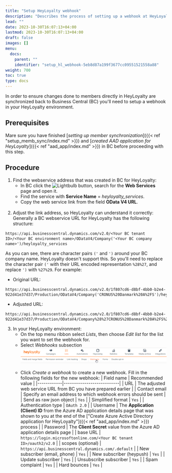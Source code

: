 ```yaml
---
title: "Setup HeyLoyalty webhook"
description: "Describes the process of setting up a webhook at HeyLoyalty that is needed for sending changes done to members directly in HeyLoyalty from HeyLoyalty to BC"
lead: ""
date: 2023-10-30T16:07:13+04:00
lastmod: 2023-10-30T16:07:13+04:00
draft: false
images: []
menu:
  docs:
    parent: ""
    identifier: "setup_hl_webhook-5eb8d87a199f3677cc09551521558a88"
weight: 700
toc: true
type: docs
---
```


In order to ensure changes done to members directly in HeyLoyalty are synchronized back to Business Central (BC) you'll need to setup a webhook in your HeyLoyalty environment.

## Prerequisites
Mare sure you have finished [*setting up member synchronization*]({{< ref "setup_memb_sync/index.md" >}}) and [*created AAD application for HeyLoyalty*]({{< ref "aad_app/index.md" >}}) in BC before proceeding with this step.

## Procedure

1. Find the webservice address that was created in BC for HeyLoyalty:
   - In BC click the ![Lightbulb](Lightbulb_icon.PNG) button, search for the **Web Services** page and open it.
   - Find the service with **Service Name** = *heyloyalty_services*.
   - Copy the web service link from the field **OData V4 URL**.
<br><br>
2. Adjust the link address, so HeyLoyalty can understand it correctly:<br>
Generally a BC webservice URL for HeyLoyalty has the following structure:
```URL
https://api.businesscentral.dynamics.com/v2.0/<Your BC tenant ID>/<Your BC environment name>/ODataV4/Company('<Your BC company name>')/heyloyalty_services
```
As you can see, there are character pairs `('` and `')` around your BC company name. HeyLoyalty doesn't support this. So you'll need to replace the character pair `('` with their URL encoded representation `%28%27`, and replace `')` with `%27%29`. For example:
  - Original URL:
```
https://api.businesscentral.dynamics.com/v2.0/1f807cd6-d8bf-4bb0-b2e4-922d41e37d37/Production/ODataV4/Company('CRONUS%20Danmark%20A%2FS')/heyloyalty_services
```
  - Adjusted URL:
```
https://api.businesscentral.dynamics.com/v2.0/1f807cd6-d8bf-4bb0-b2e4-922d41e37d37/Production/ODataV4/Company%28%27CRONUS%20Danmark%20A%2FS%27%29/heyloyalty_services
```

3. In your HeyLoyalty environment:
   - On the top menu ribbon select *Lists*, then choose *Edit list* for the list you want to set the webhook for.
   - Select *Webhooks* subsection
!["Webhooks" subsection of a HeyLoyalty list](Images/HLWebhooks.png)
<br><br>
   - Click *Create a webhook* to create a new webhook. Fill in the following fields for the new webhook:
| Field name | Recommended value |
|------------|---------------------------|
| URL | The adjusted web service URL from BC you have prepared earlier |
| Contact email | Specify an email address to which webhook errors should be sent |
| Send as raw json object | `Yes` |
| Simplified format | `Yes` |
| Authentication type | `OAuth 2.0` |
| Username | The **Application (Client) ID** from the Azure AD application details page that was shown to you at the end of the ["Create Azure Active Directory application for HeyLoyalty"]({{< ref "aad_app/index.md" >}}) process |
| Password | The **Client Secret** value from the Azure AD application details page |
| base URL | `https://login.microsoftonline.com/<Your BC tenant ID>/oauth2/v2.0` |
| scopes (optional) | `https://api.businesscentral.dynamics.com/.default` |
| New subscriber (email, phone) | `Yes` |
| New subscriber (heypush) | `Yes` |
| Update subscriber | `Yes` |
| Unsubscribe subscriber | `Yes` |
| Spam complaint | `Yes` |
| Hard bounces | `Yes` |
